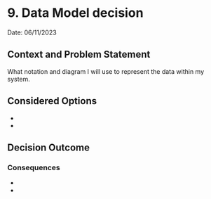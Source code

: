 # 9. Data Model decision
Date: 06/11/2023
## Context and Problem Statement

What notation and diagram I will use to represent the data within my system.

## Considered Options

* 
* 

## Decision Outcome



### Consequences

* 
*

